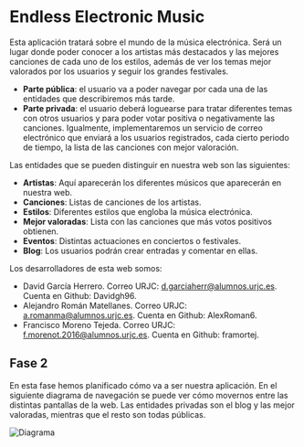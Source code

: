 # Endless Electronic Music #
Esta aplicación tratará sobre el mundo de la música electrónica. Será un lugar donde poder conocer a los artistas más destacados y las mejores canciones de cada uno de los estilos, además de ver los temas mejor valorados por los usuarios y seguir los grandes festivales. 
- **Parte pública**: el usuario va a poder navegar por cada una de las entidades que describiremos más tarde. 
- **Parte privada**: el usuario deberá loguearse para tratar diferentes temas con otros usuarios y para poder votar positiva o negativamente las canciones. Igualmente, implementaremos un servicio de correo electrónico que enviará a los usuarios registrados, cada cierto periodo de tiempo, la lista de las canciones con mejor valoración.

Las entidades que se pueden distinguir en nuestra web son las siguientes:
- **Artistas**: Aquí aparecerán los diferentes músicos que aparecerán en nuestra web.
- **Canciones**: Listas de canciones de los artistas.
- **Estilos**: Diferentes estilos que engloba la música electrónica.
- **Mejor valoradas**: Lista con las canciones que más votos positivos obtienen.
- **Eventos**: Distintas actuaciones en conciertos o festivales.
- **Blog**: Los usuarios podrán crear entradas y comentar en ellas.

Los desarrolladores de esta web somos:
- David García Herrero. Correo URJC: d.garciaherr@alumnos.urjc.es. Cuenta en Github: Davidgh96.
- Alejandro Román Matellanes. Correo URJC: a.romanma@alumnos.urjc.es. Cuenta en Github: AlexRoman6.
- Francisco Moreno Tejeda. Correo URJC: f.morenot.2016@alumnos.urjc.es. Cuenta en Github: framortej.

## Fase 2 ##
En esta fase hemos planificado cómo va a ser nuestra aplicación. En el siguiente diagrama de navegación se puede ver cómo movernos entre las distintas pantallas de la web. Las entidades privadas son el blog y las mejor valoradas, mientras que el resto son todas públicas.

![Diagrama](http://i.imgur.com/M8Fs3p8.jpg "De navegacion")
